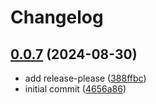 # Changelog

## [0.0.7](https://github.com/leviat-tech/github-action-sync-branches/compare/v0.0.6...v0.0.7) (2024-08-30)


* add release-please ([388ffbc](https://github.com/leviat-tech/github-action-sync-branches/commit/388ffbcdf3bfedf83fc124fa478344f797419d59))
* initial commit ([4656a86](https://github.com/leviat-tech/github-action-sync-branches/commit/4656a866ee4638f522bf7cd560ff90fd0faa3d87))
